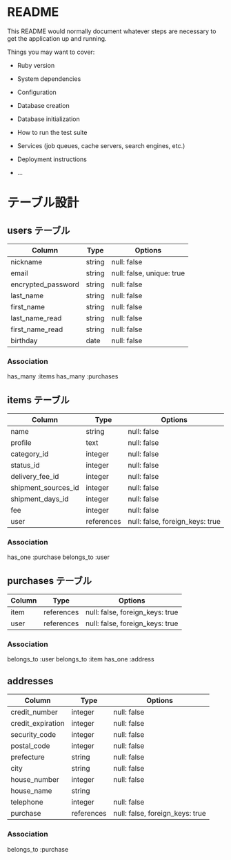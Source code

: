 # README

This README would normally document whatever steps are necessary to get the
application up and running.

Things you may want to cover:

* Ruby version

* System dependencies

* Configuration

* Database creation

* Database initialization

* How to run the test suite

* Services (job queues, cache servers, search engines, etc.)

* Deployment instructions

* ...

# テーブル設計

## users テーブル
| Column             | Type    | Options                   |
| ------------------ | ------  | ------------------------- |
| nickname           | string  | null: false               |
| email              | string  | null: false, unique: true |
| encrypted_password | string  | null: false               |
| last_name          | string  | null: false               |
| first_name         | string  | null: false               |
| last_name_read     | string  | null: false               |
| first_name_read    | string  | null: false               |
| birthday           | date    | null: false               |

### Association
has_many :items
has_many :purchases


## items テーブル
| Column              | Type       | Options                         |
| ------------------- | ---------- |-------------------------------- |
| name                | string     | null: false                     |
| profile             | text       | null: false                     |
| category_id         | integer    | null: false                     |
| status_id           | integer    | null: false                     |
| delivery_fee_id     | integer    | null: false                     |
| shipment_sources_id | integer    | null: false                     |
| shipment_days_id    | integer    | null: false                     |
| fee                 | integer    | null: false                     |
| user                | references | null: false, foreign_keys: true |

### Association
has_one :purchase
belongs_to :user

## purchases テーブル
| Column           | Type       | Options                         |
| ---------------- | ---------  |-------------------------------- |
| item             | references | null: false, foreign_keys: true |
| user             | references | null: false, foreign_keys: true |


### Association
belongs_to :user
belongs_to :item
has_one :address

## addresses
| Column            | Type       | Options                         |
| ----------------- | ---------  |-------------------------------- |
| credit_number     | integer    | null: false                     |
| credit_expiration | integer    | null: false                     |
| security_code     | integer    | null: false                     |
| postal_code       | integer    | null: false                     |
| prefecture        | string     | null: false                     |
| city              | string     | null: false                     |
| house_number      | integer    | null: false                     |
| house_name        | string     |                                 |
| telephone         | integer    | null: false                     |
| purchase          | references | null: false, foreign_keys: true |

### Association
belongs_to :purchase